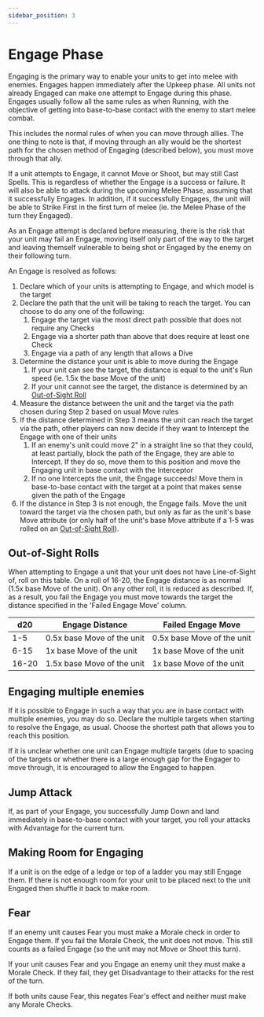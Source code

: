 ```yaml
---
sidebar_position: 3
---
```

# Engage Phase

Engaging is the primary way to enable your units to get into melee with enemies. Engages happen immediately after the Upkeep phase. All units not already Engaged can make one attempt to Engage during this phase.  Engages usually follow all the same rules as when Running, with the objective of getting into base-to-base contact with the enemy to start melee combat.

This includes the normal rules of when you can move through allies. The one thing to note is that, if moving through an ally would be the shortest path for the chosen method of Engaging (described below), you must move through that ally.

If a unit attempts to Engage, it cannot Move or Shoot, but may still Cast Spells. This is regardless of whether the Engage is a success or failure. It will also be able to attack during the upcoming Melee Phase, assuming that it successfully Engages. In addition, if it successfully Engages, the unit will be able to Strike First in the first turn of melee (ie. the Melee Phase of the turn they Engaged).

As an Engage attempt is declared before measuring, there is the risk that your unit may fail an Engage, moving itself only part of the way to the target and leaving themself vulnerable to being shot or Engaged by the enemy on their following turn.

An Engage is resolved as follows:
1. Declare which of your units is attempting to Engage, and which model is the target
2.  Declare the path that the unit will be taking to reach the target. You can choose to do any one of the following:
	1. Engage the target via the most direct path possible that does not require any Checks
	2. Engage via a shorter path than above that does require at least one Check
	3. Engage via a path of any length that allows a Dive
3.  Determine the distance your unit is able to move during the Engage
	1. If your unit can see the target, the distance is equal to the unit's Run speed (ie. 1.5x the base Move of the unit)
	2. If your unit cannot see the target, the distance is determined by an [Out-of-Sight Roll](#out-of-sight-rolls)
4. Measure the distance between the unit and the target via the path chosen during Step 2 based on usual Move rules
5. If the distance determined in Step 3 means the unit can reach the target via the path, other players can now decide if they want to Intercept the Engage with one of their units
	1. If an enemy's unit could move 2" in a straight line so that they could, at least partially, block the path of the Engage, they are able to Intercept. If they do so, move them to this position and move the Engaging unit in base contact with the Interceptor
	2. If no one Intercepts the unit, the Engage succeeds! Move them in base-to-base contact with the target at a point that makes sense given the path of the Engage
6. If the distance in Step 3 is not enough, the Engage fails. Move the unit toward the target via the chosen path, but only as far as the unit's base Move attribute (or only half of the unit's base Move attribute if a 1-5 was rolled on an [Out-of-Sight Roll](#out-of-sight-rolls)).


<!--
JP 14-03-25: I wish Step 5.1 was a little cleaner. There's that whole 'perpendicular to the charge' rule in Mordheim, so that you don't have the situation where two units are standing next to each other and one walks in front to protect the other. Would it break things if this was allowed? I've reworded the rule to be '2" in a straight line' only.

Also, is it possible to have the sub-steps be letters instead? It would help with clarity on which step is getting referred to.

Also, general thoughts on the structure above? This is the way I prefer to have rules described (in an ordered set of steps) as it makes it very easy to reference, but I realise that may not be the case for others. I'm trying to also be very precise with language so that there's no ambiguity, but that sacrifices readability a bit.
-->
## Out-of-Sight Rolls

When attempting to Engage a unit that your unit does not have Line-of-Sight of, roll on this table. On a roll of 16-20, the Engage distance is as normal (1.5x base Move of the unit). On any other roll, it is reduced as described.
If, as a result, you fail the Engage you must move towards the target the distance specified in the 'Failed Engage Move' column.

| d20   | Engage Distance            | Failed Engage Move         |
| ----- | -------------------------- | -------------------------- |
| 1-5   | 0.5x base Move of the unit | 0.5x base Move of the unit |
| 6-15  | 1x base Move of the unit   | 1x base Move of the unit   |
| 16-20 | 1.5x base Move of the unit | 1x base Move of the unit   |

## Engaging multiple enemies

If it is possible to Engage in such a way that you are in base contact with multiple enemies, you may do so. Declare the multiple targets when starting to resolve the Engage, as usual. Choose the shortest path that allows you to reach this position.

If it is unclear whether one unit can Engage multiple targets (due to spacing of the targets or whether there is a large enough gap for the Engager to move through, it is encouraged to allow the Engaged to happen.

## Jump Attack

If, as part of your Engage, you successfully Jump Down and land immediately in base-to-base contact with your target, you roll your attacks with Advantage for the current turn.

<!--
JP 17-03-25: We still need to decide on diving rules. I think the original spirit of the rules is that, if an enemy is within 3", that is the distance you could have jumped a gap (3"). I guess that doesn't quite make sense though, as you are jumping down, so should be able to get further?
-->

## Making Room for Engaging

If a unit is on the edge of a ledge or top of a ladder you may still Engage them. If there is not enough room for your unit to be placed next to the unit Engaged then shuffle it back to make room.

<!--
JP 24-03-25: I am removing this line 'You may not shuffle any units that are already engaged in combat in this way'. I think that, if you can reach legitimately (ie. normal movement rules and not through other engaged units), we should allow the engagement. Can discuss to confirm.
-->

## Fear

If an enemy unit causes Fear you must make a Morale check in order to Engage them. If you fail the Morale Check, the unit does not move. This still counts as a failed Engage (so the unit may not Move or Shoot this turn).

If your unit causes Fear and you Engage an enemy unit they must make a Morale Check. If they fail, they get Disadvantage to their attacks for the rest of the turn.

If both units cause Fear, this negates Fear's effect and neither must make any Morale Checks.

<!--
JP 23-03-25: Changing to give the person being charged disadvantage.

| When charging | Failed charge                        |
| ------------- | ------------------------------------ |
| Being charged | -4 Piercing in first round of combat |

-->
